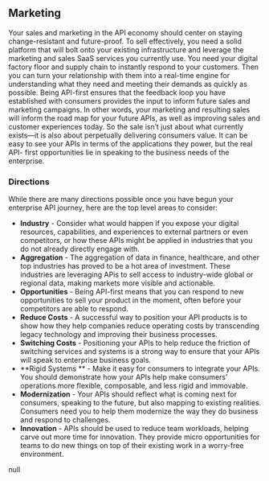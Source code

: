 ## Marketing 
Your sales and marketing in the API economy should center on staying change-resistant and future-proof. To sell effectively, you need a solid platform that will bolt onto
your existing infrastructure and leverage the marketing and sales SaaS services you currently use. You need your digital factory floor and supply chain to instantly respond to your customers. Then you can turn your relationship with them into a real-time engine for understanding what they need and meeting their demands as quickly as possible.
Being API-first ensures that the feedback loop you have established with consumers provides the input to inform future sales and marketing campaigns. In other words, your marketing and resulting sales will inform the road map for your future APIs, as well as improving sales and customer experiences today. So the sale isn’t just about what currently exists—it is also about perpetually delivering consumers value.
It can be easy to see your APIs in terms of the applications they power, but the real API- first opportunities lie in speaking to the business needs of the enterprise. 

### Directions 

While there are many directions possible once you have begun your enterprise API journey, here are the top level areas to consider: 

- **Industry** - Consider what would happen if you expose your digital resources, capabilities, and experiences to external partners or even competitors, or how these APIs might be applied in industries that you do not already directly engage with. 
- **Aggregation** - The aggregation of data in finance, healthcare, and other top industries has proved to be a hot area of investment. These industries are leveraging APis to sell access to industry-wide global or regional data, making markets more visible and actionable. 
- **Opportunities** - Being API-first means that you can respond to new opportunities to sell your product in the moment, often before your competitors are able to respond. 
- **Reduce Costs** - A successful way to position your API products is to show how they help companies reduce operating costs by transcending legacy technology and improving their business processes. 
- **Switching Costs** - Positioning your APIs to help reduce the friction of switching services and systems is a strong way to ensure that your APIs will speak to enterprise business goals. 
- **Rigid Systems ** - Make it easy for consumers to integrate your APIs. You should demonstrate how your APIs help make consumers’ operations more flexible, composable, and less rigid and immovable. 
- **Modernization** - Your APIs should reflect what is coming next for consumers, speaking to the future, but also mapping to existing realities. Consumers need you to help them modernize the way they do business and respond to challenges. 
- **Innovation** - APIs should be used to reduce team workloads, helping carve out more time for innovation. They provide micro opportunities for teams to do new things on top of their existing work in a worry-free environment. 
 
null 
